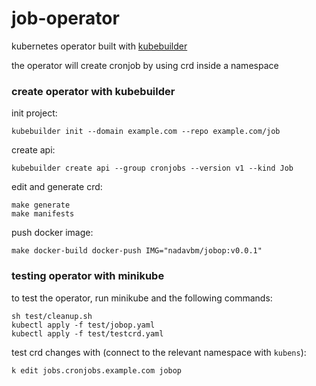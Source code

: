 # job-operator

kubernetes operator built with [kubebuilder](https://book.kubebuilder.io/introduction.html)

the operator will create cronjob by using crd inside a namespace

### create operator with kubebuilder

init project:
```
kubebuilder init --domain example.com --repo example.com/job
```

create api:
```
kubebuilder create api --group cronjobs --version v1 --kind Job
```

edit and generate crd:
```
make generate
make manifests
```

push docker image:
```
make docker-build docker-push IMG="nadavbm/jobop:v0.0.1"
```

### testing operator with minikube

to test the operator, run minikube and the following commands:
```
sh test/cleanup.sh 
kubectl apply -f test/jobop.yaml 
kubectl apply -f test/testcrd.yaml
```

test crd changes with (connect to the relevant namespace with `kubens`):
```
k edit jobs.cronjobs.example.com jobop
```

